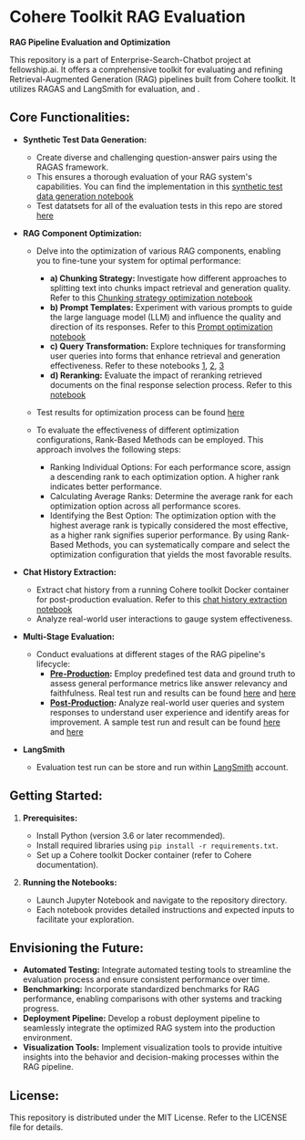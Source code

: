 # Cohere Toolkit RAG Evaluation

**RAG Pipeline Evaluation and Optimization**

This repository is a part of Enterprise-Search-Chatbot project at fellowship.ai. It offers a comprehensive toolkit for evaluating and refining Retrieval-Augmented Generation (RAG) pipelines built from Cohere toolkit. It utilizes RAGAS and LangSmith for evaluation, and . 

## **Core Functionalities:**

* **Synthetic Test Data Generation:**
  - Create diverse and challenging question-answer pairs using the RAGAS framework.
  - This ensures a thorough evaluation of your RAG system's capabilities.  You can find the implementation in this [synthetic test data generation notebook](/notebook/1-ragas-synthetic-test-data-generation.ipynb) 
  - Test datatsets for all of the evaluation tests in this repo are stored [here](/data-test/test-dataset/)

* **RAG Component Optimization:**
  - Delve into the optimization of various RAG components, enabling you to fine-tune your system for optimal performance:
    - **a) Chunking Strategy:**  Investigate how different approaches to splitting text into chunks impact retrieval and generation quality. Refer to this [Chunking strategy optimization notebook](/notebook/optimization/7.1-rag-opimization-chunking-strategy.ipynb)
    - **b) Prompt Templates:**  Experiment with various prompts to guide the large language model (LLM) and influence the quality and direction of its responses. Refer to this [Prompt optimization notebook](/notebook/optimization/5-rag-prompt-opimization.ipynb)
    - **c) Query Transformation:**  Explore techniques for transforming user queries into forms that enhance retrieval and generation effectiveness. Refer to these notebooks [1](/notebook/optimization/7.2-rag-opimization-cohere-query-transformation.ipynb), [2](/notebook/optimization/7.3-rag-opimization-hyde.ipynb), [3](/notebook/optimization/7.4-rag-opimization-multi-query.ipynb) 
    - **d) Reranking:**  Evaluate the impact of reranking retrieved documents on the final response selection process. Refer to this [notebook](/notebook/optimization/7.5-rag-opimization-rerank.ipynb)
  - Test results for optimization process can be found [here](/data-test/eval-result/optimization-test-result/)
  - To evaluate the effectiveness of different optimization configurations, Rank-Based Methods can be employed. This approach involves the following steps:

    - Ranking Individual Options: For each performance score, assign a descending rank to each optimization option. A higher rank indicates better performance.
    - Calculating Average Ranks: Determine the average rank for each optimization option across all performance scores.
    - Identifying the Best Option: The optimization option with the highest average rank is typically considered the most effective, as a higher rank signifies superior performance.
    By using Rank-Based Methods, you can systematically compare and select the optimization configuration that yields the most favorable results.


* **Chat History Extraction:**
  - Extract chat history from a running Cohere toolkit Docker container for post-production evaluation. Refer to this [chat history extraction notebook](/notebook/2-chat-history-extraction.ipynb)
  - Analyze real-world user interactions to gauge system effectiveness.

* **Multi-Stage Evaluation:**
  - Conduct evaluations at different stages of the RAG pipeline's lifecycle:
    - **[Pre-Production](/notebook/3-cohere-toolkit-rag-pre-prod-eval.ipynb):** Employ predefined test data and ground truth to assess general performance metrics like answer relevancy and faithfulness. Real test run and results can be found [here](/notebook/pre-production%20evaluation/) and [here](/data-test/eval-result/)
    - **[Post-Production](/notebook/4-cohere-toolkit-rag-post-prod-eval.ipynb):** Analyze real-world user queries and system responses to understand user experience and identify areas for improvement. A sample test run and result can be found [here](/notebook/4-cohere-toolkit-rag-post-prod-eval.ipynb) and [here](/data-test/eval-result/eval_result_post_prod_test_dataset_hr_openai_deployment.csv)

* **LangSmith**
  - Evaluation test run can be store and run within [LangSmith](https://smith.langchain.com/) account.

## **Getting Started:**

1. **Prerequisites:**
    - Install Python (version 3.6 or later recommended).
    - Install required libraries using `pip install -r requirements.txt`.
    - Set up a Cohere toolkit Docker container (refer to Cohere documentation).

2. **Running the Notebooks:**
    - Launch Jupyter Notebook and navigate to the repository directory.
    - Each notebook provides detailed instructions and expected inputs to facilitate your exploration.

## **Envisioning the Future:**

* **Automated Testing:** Integrate automated testing tools to streamline the evaluation process and ensure consistent performance over time.
* **Benchmarking:** Incorporate standardized benchmarks for RAG performance, enabling comparisons with other systems and tracking progress.
* **Deployment Pipeline:** Develop a robust deployment pipeline to seamlessly integrate the optimized RAG system into the production environment.
* **Visualization Tools:** Implement visualization tools to provide intuitive insights into the behavior and decision-making processes within the RAG pipeline.

## **License:**

This repository is distributed under the MIT License. Refer to the LICENSE file for details.
